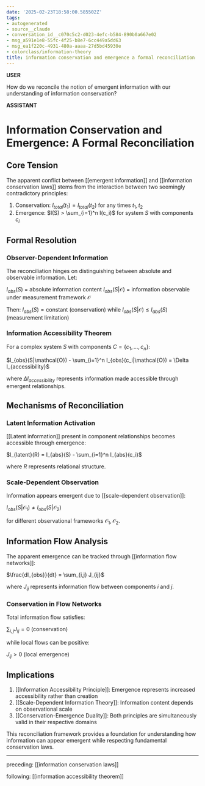 ```yaml
---
date: '2025-02-23T18:58:00.585502Z'
tags:
- autogenerated
- source__claude
- conversation_id__c070c5c2-d023-4efc-b584-890b0a667e02
- msg_a591e1e8-55fc-4f25-b8e7-6cc449a5dd63
- msg_ea1f220c-4931-480a-aaaa-27d5bd45930e
- colorclass/information-theory
title: information conservation and emergence a formal reconciliation
---
```


**USER**

How do we reconcile the notion of emergent information with our understanding of information conservation?


**ASSISTANT**

# Information Conservation and Emergence: A Formal Reconciliation

## Core Tension

The apparent conflict between [[emergent information]] and [[information conservation laws]] stems from the interaction between two seemingly contradictory principles:

1. Conservation: $I_{total}(t_1) = I_{total}(t_2)$ for any times $t_1, t_2$
2. Emergence: $I(S) > \sum_{i=1}^n I(c_i)$ for system $S$ with components $c_i$

## Formal Resolution

### Observer-Dependent Information

The reconciliation hinges on distinguishing between absolute and observable information. Let:

$I_{abs}(S)$ = absolute information content
$I_{obs}(S|\mathcal{O})$ = information observable under measurement framework $\mathcal{O}$

Then:
$I_{abs}(S) = \text{constant}$ (conservation)
while
$I_{obs}(S|\mathcal{O}) \leq I_{abs}(S)$ (measurement limitation)

### Information Accessibility Theorem

For a complex system $S$ with components $C = \{c_1,...,c_n\}$:

$I_{obs}(S|\mathcal{O}) - \sum_{i=1}^n I_{obs}(c_i|\mathcal{O}) = \Delta I_{accessibility}$

where $\Delta I_{accessibility}$ represents information made accessible through emergent relationships.

## Mechanisms of Reconciliation

### Latent Information Activation

[[Latent information]] present in component relationships becomes accessible through emergence:

$I_{latent}(R) = I_{abs}(S) - \sum_{i=1}^n I_{abs}(c_i)$

where $R$ represents relational structure.

### Scale-Dependent Observation

Information appears emergent due to [[scale-dependent observation]]:

$I_{obs}(S|\mathcal{O}_1) \neq I_{obs}(S|\mathcal{O}_2)$

for different observational frameworks $\mathcal{O}_1, \mathcal{O}_2$.

## Information Flow Analysis

The apparent emergence can be tracked through [[information flow networks]]:

$\frac{dI_{obs}}{dt} = \sum_{i,j} J_{ij}$

where $J_{ij}$ represents information flow between components $i$ and $j$.

### Conservation in Flow Networks

Total information flow satisfies:

$\sum_{i,j} J_{ij} = 0$ (conservation)

while local flows can be positive:

$J_{ij} > 0$ (local emergence)

## Implications

1. [[Information Accessibility Principle]]: Emergence represents increased accessibility rather than creation
2. [[Scale-Dependent Information Theory]]: Information content depends on observational scale
3. [[Conservation-Emergence Duality]]: Both principles are simultaneously valid in their respective domains

This reconciliation framework provides a foundation for understanding how information can appear emergent while respecting fundamental conservation laws.


---

preceding: [[information conservation laws]]  


following: [[information accessibility theorem]]